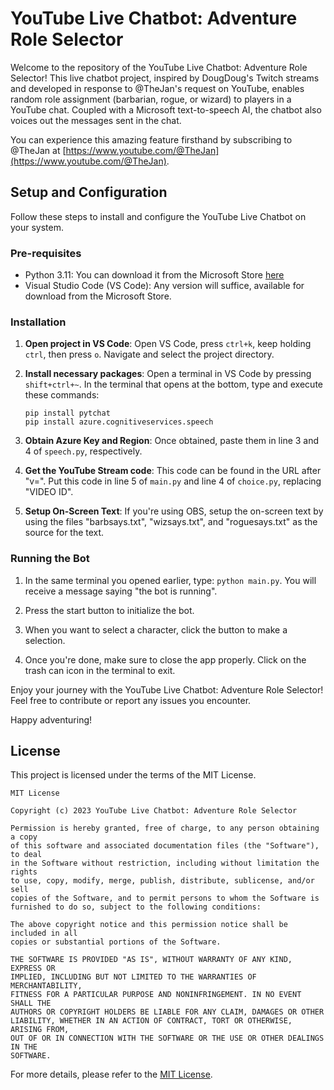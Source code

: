 # YouTube Live Chatbot: Adventure Role Selector

Welcome to the repository of the YouTube Live Chatbot: Adventure Role Selector! This live chatbot project, inspired by DougDoug's Twitch streams and developed in response to @TheJan's request on YouTube, enables random role assignment (barbarian, rogue, or wizard) to players in a YouTube chat. Coupled with a Microsoft text-to-speech AI, the chatbot also voices out the messages sent in the chat.

You can experience this amazing feature firsthand by subscribing to @TheJan at [https://www.youtube.com/@TheJan](https://www.youtube.com/@TheJan).

## Setup and Configuration

Follow these steps to install and configure the YouTube Live Chatbot on your system.

### Pre-requisites
- Python 3.11: You can download it from the Microsoft Store [here](https://www.microsoft.com/store/apps/python)
- Visual Studio Code (VS Code): Any version will suffice, available for download from the Microsoft Store.

### Installation
1. **Open project in VS Code**: Open VS Code, press `ctrl+k`, keep holding `ctrl`, then press `o`. Navigate and select the project directory.

2. **Install necessary packages**: Open a terminal in VS Code by pressing `shift+ctrl+~`. In the terminal that opens at the bottom, type and execute these commands:
    ```
    pip install pytchat
    pip install azure.cognitiveservices.speech
    ```

3. **Obtain Azure Key and Region**: Once obtained, paste them in line 3 and 4 of `speech.py`, respectively.

4. **Get the YouTube Stream code**: This code can be found in the URL after "v=". Put this code in line 5 of `main.py` and line 4 of `choice.py`, replacing "VIDEO ID".

5. **Setup On-Screen Text**: If you're using OBS, setup the on-screen text by using the files "barbsays.txt", "wizsays.txt", and "roguesays.txt" as the source for the text.

### Running the Bot
1. In the same terminal you opened earlier, type: `python main.py`. You will receive a message saying "the bot is running".

2. Press the start button to initialize the bot.

3. When you want to select a character, click the button to make a selection.

4. Once you're done, make sure to close the app properly. Click on the trash can icon in the terminal to exit.

Enjoy your journey with the YouTube Live Chatbot: Adventure Role Selector! Feel free to contribute or report any issues you encounter.

Happy adventuring!

## License

This project is licensed under the terms of the MIT License.

```
MIT License

Copyright (c) 2023 YouTube Live Chatbot: Adventure Role Selector

Permission is hereby granted, free of charge, to any person obtaining a copy
of this software and associated documentation files (the "Software"), to deal
in the Software without restriction, including without limitation the rights
to use, copy, modify, merge, publish, distribute, sublicense, and/or sell
copies of the Software, and to permit persons to whom the Software is
furnished to do so, subject to the following conditions:

The above copyright notice and this permission notice shall be included in all
copies or substantial portions of the Software.

THE SOFTWARE IS PROVIDED "AS IS", WITHOUT WARRANTY OF ANY KIND, EXPRESS OR
IMPLIED, INCLUDING BUT NOT LIMITED TO THE WARRANTIES OF MERCHANTABILITY,
FITNESS FOR A PARTICULAR PURPOSE AND NONINFRINGEMENT. IN NO EVENT SHALL THE
AUTHORS OR COPYRIGHT HOLDERS BE LIABLE FOR ANY CLAIM, DAMAGES OR OTHER
LIABILITY, WHETHER IN AN ACTION OF CONTRACT, TORT OR OTHERWISE, ARISING FROM,
OUT OF OR IN CONNECTION WITH THE SOFTWARE OR THE USE OR OTHER DEALINGS IN THE
SOFTWARE.
```

For more details, please refer to the [MIT License](https://opensource.org/licenses/MIT).

